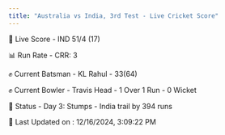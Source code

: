 ```yaml
---
title: "Australia vs India, 3rd Test - Live Cricket Score"
---
```


🔴 Live Score - IND 51/4 (17)  

📊 Run Rate - CRR: 3  

✊ Current Batsman - KL Rahul - 33(64)  

✊ Current Bowler - Travis Head - 1 Over 1 Run - 0 Wicket  

📑 Status - Day 3: Stumps - India trail by 394 runs

📝 Last Updated on : 12/16/2024, 3:09:22 PM  

